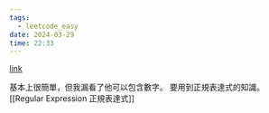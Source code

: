 ```yaml
---
tags:
  - leetcode_easy
date: 2024-03-29
time: 22:33
---
```

[link](https://leetcode.com/problems/valid-palindrome/description/)

基本上很簡單，但我漏看了他可以包含數字。
要用到正規表達式的知識。[[Regular Expression 正規表達式]]
